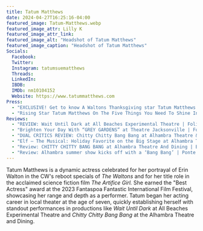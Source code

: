 ```yaml
---
title: Tatum Matthews
date: 2024-04-27T16:25:16-04:00
featured_image: Tatum-Matthews.webp
featured_image_attr: Lilly K
featured_image_attr_link: 
featured_image_alt: "Headshot of Tatum Matthews"
featured_image_caption: "Headshot of Tatum Matthews"
Socials:
  Facebook: 
  Twitter: 
  Instagram: tatumsuematthews
  Threads: 
  LinkedIn: 
  IBDB: 
  IMDb: nm10104152
  Website: https://www.tatummatthews.com
Press:
  - "EXCLUSIVE! Get to know A Waltons Thanksgiving star Tatum Matthews | Girls' Life": https://www.girlslife.com/trending/celebs/41064/exclusive-get-to-know-a-waltons-thanksgiving-star-tatum-matthews
  - "Rising Star Tatum Matthews On The Five Things You Need To Shine In The Entertainment Industry | Authority Magazing": https://medium.com/authority-magazine/rising-star-tatum-matthews-on-the-five-things-you-need-to-shine-in-the-entertainment-industry-8b86e2e32c0f
Reviews: 
  - "REVIEW: Wait Until Dark at All Beaches Experimental Theatre | Folio 2.0 / EU Jacksonville": https://folioweekly.com/2018/11/06/review-wait-until-dark-at-all-beaches-experimental-theatre/
  - "Brighten Your Day With “GREY GARDENS” at Theatre Jacksonville | Folio 2.0 / EU Jacksonville": https://folioweekly.com/2017/11/08/grey-gardens/
  - "DUAL CRITICS REVIEW: Chitty Chitty Bang Bang at Alhambra Theatre & Dining | Folio 2.0 / EU Jacksonville": https://folioweekly.com/2018/06/25/chitty-chitty-bang-bang-alhambra-theatre-dining-review/
  - "Elf – The Musical: Holiday Favorite on the Big Stage at Alhambra Theatre & Dining  | Folio 2.0 / EU Jacksonville": https://folioweekly.com/2018/11/26/elf-the-musical-alhambra-theatre-dining/
  - "Review: CHITTY CHITTY BANG BANG at Alhambra Theatre And Dining | Broadway World": https://www.broadwayworld.com/jacksonville/article/BWW-Review-CHITTY-CHITTY-BANG-BANG-at-Alhambra-Theatre-And-Dining-20180619
  - "Review: Alhambra summer show kicks off with a ‘Bang Bang’ | Ponte Vedra Recorder": https://pontevedrarecorder.com/stories/review-alhambra-summer-show-kicks-off-with-a-bang-bang,6643
---
```

Tatum Matthews is a dynamic actress celebrated for her portrayal of Erin Walton in the CW's reboot specials of *The Waltons* and for her title role in the acclaimed science fiction film *The Artifice Girl.* She earned the "Best Actress" award at the 2023 Fantaspoa Fantastic International Film Festival, showcasing her range and depth as a performer. Tatum began her acting career in local theater at the age of seven, quickly establishing herself with standout performances in productions like *Wait Until Dark* at All Beaches Experimental Theatre and *Chitty Chitty Bang Bang* at the Alhambra Theatre and Dining.